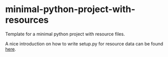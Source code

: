 # minimal-python-project-with-resources

Template for a minimal python project with resource files.

A nice introduction on how to write setup.py for resource data can be found 
[here](https://godatadriven.com/blog/a-practical-guide-to-using-setup-py/).
